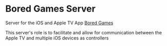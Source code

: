 
# Bored Games Server

Server for the iOS and Apple TV App [Bored Games](https://github.com/jordankid93/RIT_iOS_App_Challenge_2016)

This server's role is to facilitate and allow for communication between the Apple TV and multiple iOS devices as controllers
